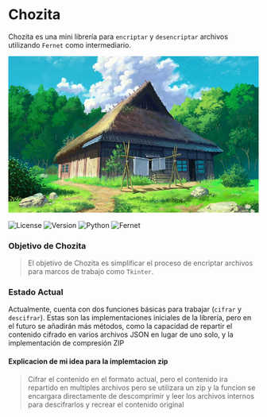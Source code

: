 # Chozita 

Chozita es una mini librería para `encriptar` y `desencriptar` archivos utilizando `Fernet` como intermediario.

![Imagen de GitHub](github/wallgit.jpg)

![License](https://img.shields.io/badge/license-MIT-green) ![Version](https://img.shields.io/badge/version-1.4.1-green) ![Python](https://img.shields.io/badge/python-green?logo=python) ![Fernet](https://img.shields.io/badge/fernet-encryption-green?logo=shield&style=flat)

### Objetivo de Chozita
> El objetivo de Chozita es simplificar el proceso de encriptar archivos para marcos de trabajo como `Tkinter`.

### Estado Actual
Actualmente, cuenta con dos funciones básicas para trabajar (`cifrar` y `descifrar`). Estas son las implementaciones iniciales de la librería, pero en el futuro se añadirán más métodos, como la capacidad de repartir el contenido cifrado en varios archivos JSON en lugar de uno solo, y la implementación de compresión ZIP 

#### Explicacion de mi idea para la implemtacion zip
> Cifrar el contenido en el formato actual, pero el contenido ira repartido en multiples archivos pero se utilizara un zip y la funcion se encargara directamente de descomprimir y leer los archivos internos para descifrarlos y recrear el contenido original
